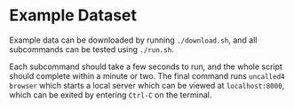 # Example Dataset

Example data can be downloaded by running `./download.sh`, and all subcommands can be tested using `./run.sh`. 

Each subcommand should take a few seconds to run, and the whole script should complete within a minute or two. The final command runs `uncalled4 browser` which starts a local server which can be viewed at `localhost:8000`, which can be exited by entering `Ctrl-C` on the terminal.
